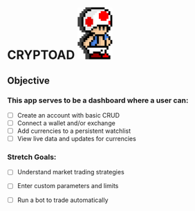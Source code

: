 # CRYPTOAD ![cryptoad](./assets/toad.png)

## Objective

### This app serves to be a dashboard where a user can:

- [ ] Create an account with basic CRUD
- [ ] Connect a wallet and/or exchange
- [ ] Add currencies to a persistent watchlist
- [ ] View live data and updates for currencies

### Stretch Goals:

- [ ] Understand market trading strategies
- [ ] Enter custom parameters and limits
- [ ] Run a bot to trade automatically




